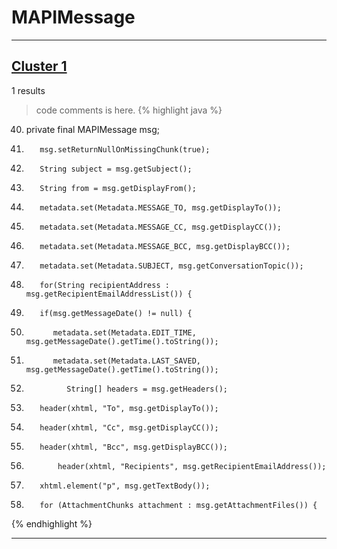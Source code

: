 # MAPIMessage

***

## [Cluster 1](./1)
1 results
> code comments is here.
{% highlight java %}
40. private final MAPIMessage msg;
55.        msg.setReturnNullOnMissingChunk(true);
57.        String subject = msg.getSubject();
58.        String from = msg.getDisplayFrom();
62.        metadata.set(Metadata.MESSAGE_TO, msg.getDisplayTo());
63.        metadata.set(Metadata.MESSAGE_CC, msg.getDisplayCC());
64.        metadata.set(Metadata.MESSAGE_BCC, msg.getDisplayBCC());
67.        metadata.set(Metadata.SUBJECT, msg.getConversationTopic());
70.        for(String recipientAddress : msg.getRecipientEmailAddressList()) {
78.        if(msg.getMessageDate() != null) {
79.           metadata.set(Metadata.EDIT_TIME, msg.getMessageDate().getTime().toString());
80.           metadata.set(Metadata.LAST_SAVED, msg.getMessageDate().getTime().toString());
84.              String[] headers = msg.getHeaders();
107.        header(xhtml, "To", msg.getDisplayTo());
108.        header(xhtml, "Cc", msg.getDisplayCC());
109.        header(xhtml, "Bcc", msg.getDisplayBCC());
111.            header(xhtml, "Recipients", msg.getRecipientEmailAddress());
115.        xhtml.element("p", msg.getTextBody());
117.        for (AttachmentChunks attachment : msg.getAttachmentFiles()) {
{% endhighlight %}

***

